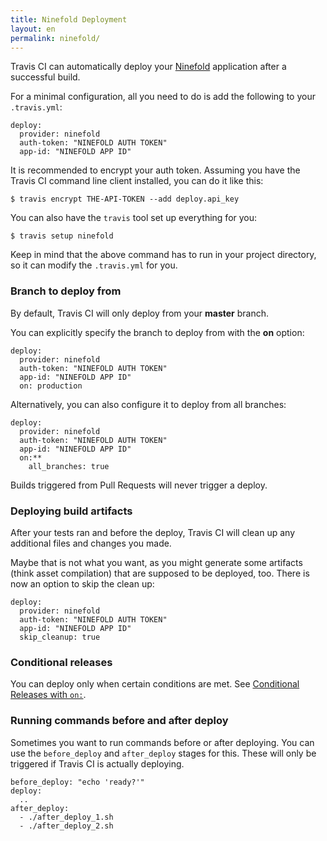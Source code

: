 ```yaml
---
title: Ninefold Deployment
layout: en
permalink: ninefold/
---
```


Travis CI can automatically deploy your [Ninefold](https://ninefold.com/) application after a successful build.

For a minimal configuration, all you need to do is add the following to your `.travis.yml`:

    deploy:
      provider: ninefold
      auth-token: "NINEFOLD AUTH TOKEN"
      app-id: "NINEFOLD APP ID"


It is recommended to encrypt your auth token. Assuming you have the  Travis CI command line client installed, you can do it like this:

    $ travis encrypt THE-API-TOKEN --add deploy.api_key

You can also have the `travis` tool set up everything for you:

    $ travis setup ninefold

Keep in mind that the above command has to run in your project directory, so it can modify the `.travis.yml` for you.

### Branch to deploy from

By default, Travis CI will only deploy from your **master** branch.

You can explicitly specify the branch to deploy from with the **on** option:

    deploy:
      provider: ninefold
      auth-token: "NINEFOLD AUTH TOKEN"
      app-id: "NINEFOLD APP ID"
      on: production

Alternatively, you can also configure it to deploy from all branches:

    deploy:
      provider: ninefold
      auth-token: "NINEFOLD AUTH TOKEN"
      app-id: "NINEFOLD APP ID"
      on:**
        all_branches: true

Builds triggered from Pull Requests will never trigger a deploy.

### Deploying build artifacts

After your tests ran and before the deploy, Travis CI will clean up any additional files and changes you made.

Maybe that is not what you want, as you might generate some artifacts (think asset compilation) that are supposed to be deployed, too. There is now an option to skip the clean up:

    deploy:
      provider: ninefold
      auth-token: "NINEFOLD AUTH TOKEN"
      app-id: "NINEFOLD APP ID"
      skip_cleanup: true

### Conditional releases

You can deploy only when certain conditions are met.
See [Conditional Releases with `on:`](/user/deployment#Conditional-Releases-with-on%3A).

### Running commands before and after deploy

Sometimes you want to run commands before or after deploying. You can use the `before_deploy` and `after_deploy` stages for this. These will only be triggered if Travis CI is actually deploying.

    before_deploy: "echo 'ready?'"
    deploy:
      ..
    after_deploy:
      - ./after_deploy_1.sh
      - ./after_deploy_2.sh